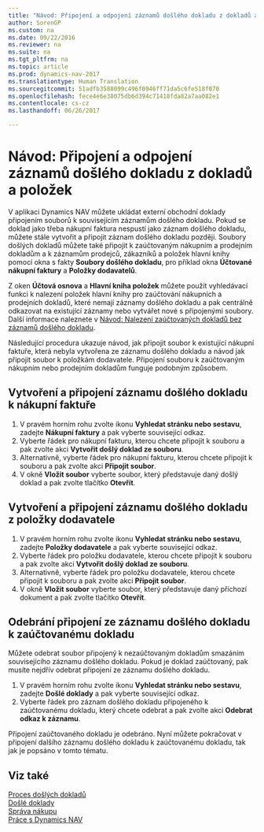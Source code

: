 ```yaml
---
title: "Návod: Připojení a odpojení záznamů došlého dokladu z dokladů a položek"
author: SorenGP
ms.custom: na
ms.date: 09/22/2016
ms.reviewer: na
ms.suite: na
ms.tgt_pltfrm: na
ms.topic: article
ms.prod: dynamics-nav-2017
ms.translationtype: Human Translation
ms.sourcegitcommit: 51adfb3588099c496f0946ff71da5c6fe518f070
ms.openlocfilehash: fece4e6e38075db6d394c71418fda82a7aa082e1
ms.contentlocale: cs-cz
ms.lasthandoff: 06/26/2017

---
```


# <a name="how-to-connect-and-disconnect-incoming-document-records-from-documents-and-entries"></a>Návod: Připojení a odpojení záznamů došlého dokladu z dokladů a položek
V aplikaci Dynamics NAV můžete ukládat externí obchodní doklady připojením souborů k souvisejícím záznamům došlého dokladu. Pokud se doklad jako třeba nákupní faktura nespustí jako záznam došlého dokladu, můžete stále vytvořit a připojit záznam došlého dokladu později. Soubory došlých dokladů můžete také připojit k zaúčtovaným nákupním a prodejním dokladům a k záznamům prodejců, zákazníků a položek hlavní knihy pomocí okna s fakty **Soubory došlého dokladu**, pro příklad okna **Účtované nákupní faktury** a **Položky dodavatelů**.

Z oken **Účtová osnova** a **Hlavní kniha položek** můžete použít vyhledávací funkci k nalezení položek hlavní knihy pro zaúčtování nákupních a prodejních dokladů, které nemají záznamy došlého dokladu a pak centrálně odkazovat na existující záznamy nebo vytvářet nové s připojenými soubory. Další informace naleznete v [Návod: Nalezení zaúčtovaných dokladů bez záznamů došlého dokladu](across-how-find-posted-documents-without-income-document-records.md).

Následující procedura ukazuje návod, jak připojit soubor k existující nákupní faktuře, která nebyla vytvořena ze záznamu došlého dokladu a návod jak připojit soubor k položkám dodavatele. Připojení souboru k zaúčtovaným nákupním nebo prodejním dokladům funguje podobným způsobem.

## <a name="to-create-and-connect-an-incoming-document-record-from-a-purchase-invoice"></a>Vytvoření a připojení záznamu došlého dokladu k nákupní faktuře
1. V pravém horním rohu zvolte ikonu **Vyhledat stránku nebo sestavu**, zadejte **Nákupní faktury** a pak vyberte související odkaz.
2. Vyberte řádek pro nákupní fakturu, kterou chcete připojit k souboru a pak zvolte akci **Vytvořit došlý doklad ze souboru**.
3. Alternativně, vyberte řádek pro nákupní fakturu, kterou chcete připojit k souboru a pak zvolte akci **Připojit soubor**.
4. V okně **Vložit soubor** vyberte soubor, který představuje daný došlý doklad a pak zvolte tlačítko **Otevřít**.

## <a name="to-create-and-connect-an-incoming-document-record-from-a-vendor-ledger-entry"></a>Vytvoření a připojení záznamu došlého dokladu z položky dodavatele
1. V pravém horním rohu zvolte ikonu **Vyhledat stránku nebo sestavu**, zadejte **Položky dodavatele** a pak vyberte související odkaz.
2. Vyberte řádek pro položku dodavatele, kterou chcete připojit k souboru a pak zvolte akci **Vytvořit došlý doklad ze souboru**.
3. Alternativně, vyberte řádek pro položku dodavatele, kterou chcete připojit k souboru a pak zvolte akci **Připojit soubor**.
4. V okně **Vložit soubor** vyberte soubor, který představuje daný příchozí dokument a pak zvolte tlačítko **Otevřít**.

## <a name="to-remove-a-connection-from-an-incoming-document-record-to-a-posted-document"></a>Odebrání připojení ze záznamu došlého dokladu k zaúčtovanému dokladu
Můžete odebrat soubor připojený k nezaúčtovaným dokladům smazáním souvisejícího záznamu došlého dokladu. Pokud je doklad zaúčtovaný, pak musíte nejdřív odebrat připojení ze záznamu došlého dokladu.

1. V pravém horním rohu zvolte ikonu **Vyhledat stránku nebo sestavu**, zadejte **Došlé doklady** a pak vyberte související odkaz.
2. Vyberte řádek pro záznam došlého dokladu připojeného k zaúčtovanému dokladu, který chcete odebrat a pak zvolte akci **Odebrat odkaz k záznamu**.

Připojení zaúčtovaného dokladu je odebráno. Nyní můžete pokračovat v připojení dalšího záznamu došlého dokladu k zaúčtovanému dokladu, tak jak je popsáno v tomto tématu.

## <a name="see-also"></a>Viz také  
[Proces došlých dokladů](across-process-income-documents.md)  
[Došlé doklady](across-income-documents.md)  
[Správa nákupu](purchasing-manage-purchasing.md)  
[Práce s Dynamics NAV](ui-work-product.md)

